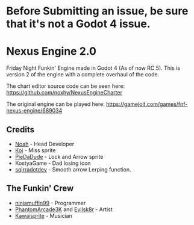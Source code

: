 # Before Submitting an issue, be sure that it's not a Godot 4 issue.

# Nexus Engine 2.0
Friday Night Funkin' Engine made in Godot 4 (As of now RC 5).
This is version 2 of the engine with a complete overhaul of the code.

The chart editor source code can be seen here: https://github.com/noxhy/NexusEngineCharter

The original engine can be played here: https://gamejolt.com/games/fnf-nexus-engine/689034

## Credits

- [Noah](https://www.youtube.com/channel/UCH5BbTqMfiO-Cxhtx3drsqA) - Head Developer
- [Koi](https://twitter.com/toasted_milk_) - Miss sprite
- [PieDaDude](https://www.youtube.com/channel/UCrMygwD7qdqK-BCyDPenTaQ) - Lock and Arrow sprite
- KostyaGame - Dad losing icon
- [sqirradotdev](https://github.com/sqirradotdev) - Smooth arrow Lerping function.

## The Funkin' Crew
- [ninjamuffin99](https://twitter.com/ninja_muffin99) - Programmer
- [PhantomArcade3K](https://twitter.com/phantomarcade3k) and [Evilsk8r](https://twitter.com/evilsk8r) - Artist
- [Kawaisprite](https://twitter.com/kawaisprite) - Musician
